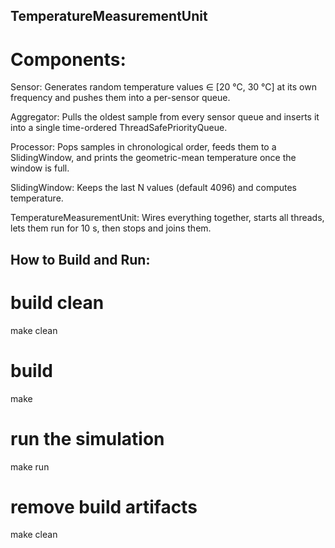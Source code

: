 ## TemperatureMeasurementUnit

# Components:

Sensor:	Generates random temperature values ∈ [20 °C, 30 °C] at its own frequency and pushes them into a per-sensor queue.

Aggregator:	Pulls the oldest sample from every sensor queue and inserts it into a single time-ordered ThreadSafePriorityQueue.

Processor:	Pops samples in chronological order, feeds them to a SlidingWindow, and prints the geometric-mean temperature once the window is full.

SlidingWindow:	Keeps the last N values (default 4096) and computes temperature.

TemperatureMeasurementUnit:	Wires everything together, starts all threads, lets them run for 10 s, then stops and joins them.

## How to Build and Run:

# build clean
make clean

# build
make

# run the simulation
make run

# remove build artifacts
make clean
